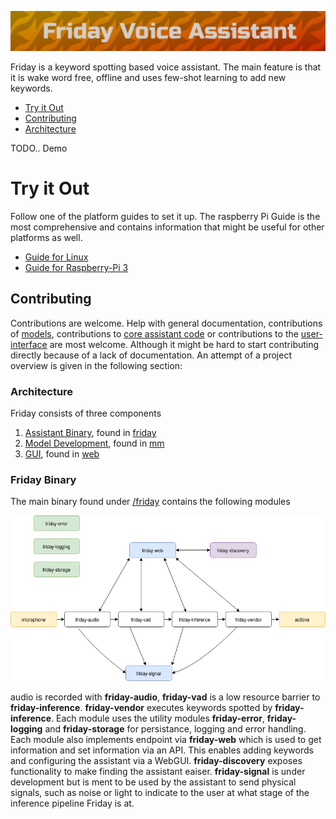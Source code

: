 ![logo](art/friday-logo.png)

Friday is a keyword spotting based voice assistant. The main feature is that it is wake word free, offline and uses few-shot learning to add new keywords. 

- [Try it Out](#try-it-out)
- [Contributing](#contributing)
- [Architecture](#architecture)



TODO.. Demo

# Try it Out

Follow one of the platform guides to set it up. The raspberry Pi Guide is the most comprehensive and contains information that might be useful for other platforms as well.

- [Guide for Linux](releases/LINUX-x86.md)
- [Guide for Raspberry-Pi 3](releases/RASPBERRY-PI-3.md)


## Contributing

Contributions are welcome. Help with general documentation, contributions of [models](mm), contributions to [core assistant code](friday) or contributions to the [user-interface](web/becky) are most welcome. Although it might be hard to start contributing directly because of a lack of documentation. An attempt of a project overview is given in the following section:

### Architecture


Friday consists of three components

1. [Assistant Binary](#friday-binary), found in [friday](friday)
2. [Model Development](#models), found in [mm](mm)
3. [GUI](web/becky), found in [web](web/becky)

### Friday Binary

The main binary found under [/friday](friday) contains the following modules

![diagram](art/friday-binary.png)

audio is recorded with **friday-audio**, **friday-vad** is a low resource barrier to **friday-inference**. **friday-vendor** executes keywords spotted by **friday-inference**. Each module uses the utility modules **friday-error**, **friday-logging** and **friday-storage** for persistance, logging and error handling. Each module also implements endpoint via **friday-web** which is used to get information and set information via an API. This enables adding keywords and configuring the assistant via a WebGUI. **friday-discovery** exposes functionality to make finding the assistant eaiser. **friday-signal** is under development but is ment to be used by the assistant to send physical signals, such as noise or light to indicate to the user at what stage of the inference pipeline Friday is at.

